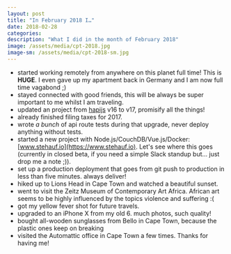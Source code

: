 ```yaml
---
layout: post
title: "In February 2018 I…"
date: 2018-02-28
categories:
description: "What I did in the month of February 2018"
image: /assets/media/cpt-2018.jpg
image-sm: /assets/media/cpt-2018-sm.jpg
---
```

- started working remotely from anywhere on this planet full time! This is **HUGE**. I even gave up my apartment back in Germany and I am now full time vagabond ;)
- stayed connected with good friends, this will be always be super important to me whilst I am traveling.
- updated an project from [hapijs](https://hapijs.com/) v16 to v17, promisify all the things!
- already finished filing taxes for 2017.
- wrote _a bunch_ of api route tests during that upgrade, never deploy anything without tests.
- started a new project with Node.js/CouchDB/Vue.js/Docker: [www.stehauf.io](https://www.stehauf.io). Let's see where this goes (currently in closed beta, if you need a simple Slack standup but… just drop me a note ;)).
- set up a production deployment that goes from git push to production in less than five minutes. always deliver!
- hiked up to Lions Head in Cape Town and watched a beautiful sunset.
- went to visit the Zeitz Museum of Contemporary Art Africa. African art seems to be highly influenced by the topics violence and suffering :(
- got my yellow fever shot for future travels.
- upgraded to an iPhone X from my old 6. much photos, such quality!
- bought all-wooden sunglasses from Bello in Cape Town, because the plastic ones keep on breaking
- visited the Automattic office in Cape Town a few times. Thanks for having me!
